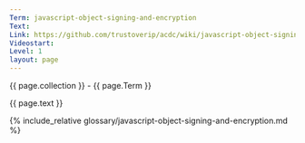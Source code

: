 ```yaml
---
Term: javascript-object-signing-and-encryption
Text: 
Link: https://github.com/trustoverip/acdc/wiki/javascript-object-signing-and-encryption.md
Videostart: 
Level: 1
layout: page
---
```


{{ page.collection }} - {{ page.Term }}

   {{ page.text }}

{% include_relative glossary/javascript-object-signing-and-encryption.md %}
